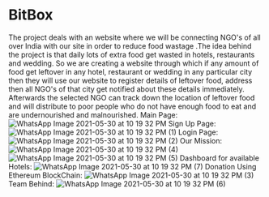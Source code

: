 # BitBox
The project deals with an website where we will be connecting NGO's of all over India  with our site in order to reduce food wastage .The idea behind the project is that daily lots of extra food get wasted in hotels, restaurants and wedding. So we are creating a website through  which if any amount of food get leftover in any hotel, restaurant or  wedding in any particular city then they will use our website to register details of leftover food, address then all NGO's of that city get notified about these details immediately. Afterwards the selected NGO can track down the location of leftover food and will distribute to poor people who do not have enough food to eat and are undernourished and malnourished.
Main Page:
![WhatsApp Image 2021-05-30 at 10 19 32 PM](https://user-images.githubusercontent.com/73896596/120113297-70b40300-c197-11eb-898c-351a38d0cadc.jpeg)
Sign Up Page:
![WhatsApp Image 2021-05-30 at 10 19 32 PM (1)](https://user-images.githubusercontent.com/73896596/120113325-8d503b00-c197-11eb-966d-11e553cc2f39.jpeg)
Login Page:
![WhatsApp Image 2021-05-30 at 10 19 32 PM (2)](https://user-images.githubusercontent.com/73896596/120113336-9ccf8400-c197-11eb-9dc3-ec27f14df620.jpeg)
Our Mission:
![WhatsApp Image 2021-05-30 at 10 19 32 PM (4)](https://user-images.githubusercontent.com/73896596/120113353-bbce1600-c197-11eb-9e5a-279b361c4125.jpeg)
![WhatsApp Image 2021-05-30 at 10 19 32 PM (5)](https://user-images.githubusercontent.com/73896596/120113362-c1c3f700-c197-11eb-80e2-d7a7d195d3b0.jpeg)
Dashboard for available Hotels:
![WhatsApp Image 2021-05-30 at 10 19 32 PM (7)](https://user-images.githubusercontent.com/73896596/120113397-f59f1c80-c197-11eb-89d4-f1952fb2a888.jpeg)
Donation Using Ethereum BlockChain:
![WhatsApp Image 2021-05-30 at 10 19 32 PM (3)](https://user-images.githubusercontent.com/73896596/120113429-110a2780-c198-11eb-8763-534f381d4ec5.jpeg)
Team Behind:
![WhatsApp Image 2021-05-30 at 10 19 32 PM (6)](https://user-images.githubusercontent.com/73896596/120113444-1f584380-c198-11eb-9c83-52a3f1c0b77e.jpeg)
